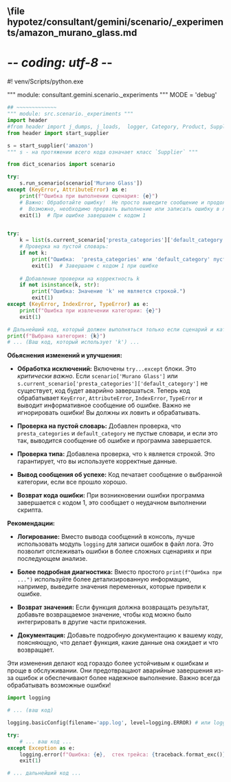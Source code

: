 ## \file hypotez/consultant/gemini/scenario/_experiments/amazon_murano_glass.md
# -*- coding: utf-8 -*-
#! venv/Scripts/python.exe

""" module: consultant.gemini.scenario._experiments """
MODE = 'debug'
```python
## ~~~~~~~~~~~~~
""" module: src.scenario._experiments """
import header
#from header import j_dumps, j_loads,  logger, Category, Product, Supplier, gs, start_supplier
from header import start_supplier

s = start_supplier('amazon')
""" s - на протяжении всего кода означает класс `Supplier` """

from dict_scenarios import scenario

try:
    s.run_scenario(scenario['Murano Glass'])
except (KeyError, AttributeError) as e:
    print(f"Ошибка при выполнении сценария: {e}")
    # Важно: Обработайте ошибку!  Не просто выведите сообщение и продолжайте.
    #  Возможно, необходимо прервать выполнение или записать ошибку в лог.
    exit(1)  # При ошибке завершаем с кодом 1


try:
    k = list(s.current_scenario['presta_categories']['default_category'].keys())[0]
    # Проверка на пустой словарь:
    if not k:
        print("Ошибка:  'presta_categories' или 'default_category' пуст(ы).")
        exit(1)  # Завершаем с кодом 1 при ошибке
    
    # Добавление проверки на корректность k
    if not isinstance(k, str):
        print("Ошибка: Значение 'k' не является строкой.")
        exit(1)
except (KeyError, IndexError, TypeError) as e:
    print(f"Ошибка при извлечении категории: {e}")
    exit(1)

# Дальнейший код, который должен выполняться только если сценарий и категория загружены успешно
print(f"Выбрана категория: {k}")
# ... (Ваш код, который использует 'k') ...
```

**Обьяснения изменений и улучшения:**

* **Обработка исключений:**  Включены `try...except` блоки.  Это *критически важно*.  Если `scenario['Murano Glass']` или `s.current_scenario['presta_categories']['default_category']` не существует, код будет аварийно завершаться.  Теперь код обрабатывает `KeyError`, `AttributeError`, `IndexError`, `TypeError` и выводит информативное сообщение об ошибке.  Важно не игнорировать ошибки!  Вы должны их ловить и обрабатывать.

* **Проверка на пустой словарь:** Добавлен проверка, что `presta_categories` и `default_category` не пустые словари, и если это так, выводится сообщение об ошибке и программа завершается.


* **Проверка типа:**  Добавлена проверка, что `k` является строкой.  Это гарантирует, что вы используете корректные данные.


* **Вывод сообщения об успехе:** Код печатает сообщение о выбранной категории, если все прошло хорошо.

* **Возврат кода ошибки:** При возникновении ошибки программа завершается с кодом 1, это сообщает о неудачном выполнении скрипта.

**Рекомендации:**

* **Логирование:** Вместо вывода сообщений в консоль,  лучше использовать модуль `logging` для записи ошибок в файл лога.  Это позволит отслеживать ошибки в более сложных сценариях и при последующем анализе.

* **Более подробная диагностика:**  Вместо простого `print(f"Ошибка при ...")` используйте более детализированную информацию, например, выведите значения переменных, которые привели к ошибке.

* **Возврат значения:** Если функция должна возвращать результат, добавьте возвращаемое значение, чтобы код можно было интегрировать в другие части приложения.

* **Документация:** Добавьте подробную документацию к вашему коду, поясняющую, что делает функция, какие данные она ожидает и что возвращает.

Эти изменения делают код гораздо более устойчивым к ошибкам и проще в обслуживании.  Они предотвращают аварийные завершения из-за ошибок и обеспечивают более надежное выполнение.  Важно всегда обрабатывать возможные ошибки!


```python
import logging

# ... (ваш код)

logging.basicConfig(filename='app.log', level=logging.ERROR) # или logging.DEBUG для всех сообщений

try:
    # ... ваш код ...
except Exception as e:
    logging.error(f"Ошибка: {e},  стек трейса: {traceback.format_exc()}")
    exit(1)

# ... дальнейший код ...
```